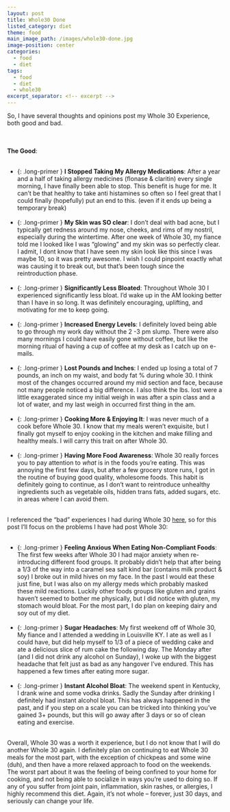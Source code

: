 ```yaml
---
layout: post
title: Whole30 Done
listed_category: diet
theme: food
main_image_path: /images/whole30-done.jpg
image-position: center
categories:
  - food
  - diet
tags:
  - food
  - diet
  - whole30
excerpt_separator: <!-- excerpt -->
---
```

So, I have several thoughts and opinions post my Whole 30 Experience, both good and bad.
 <!-- excerpt -->
<br /><br />
**The Good**:
<br /><br />
* {: .long-primer } **I Stopped Taking My Allergy Medications**: After a year and a half of taking allergy medicines (flonase & claritin) every single morning, I have finally been able to stop. This benefit is huge for me. It can’t be that healthy to take anti histamines so often so I feel great that I could finally (hopefully) put an end to this. (even if it ends up being a temporary break)
<br /><br />
* {: .long-primer } **My Skin was SO clear**: I don’t deal with bad acne, but I typically get redness around my nose, cheeks, and rims of my nostril, especially during the wintertime. After one week of Whole 30, my fiance told me I looked like I was “glowing” and my skin was so perfectly clear. I admit, I dont know that I have seen my skin look like this since I was maybe 10, so it was pretty awesome. I wish I could pinpoint exactly what was causing it to break out, but that’s been tough since the reintroduction phase.
<br /><br />
* {: .long-primer } **Significantly Less Bloated**: Throughout Whole 30 I experienced significantly less bloat. I’d wake up in the AM looking better than I have in so long. It was definitely encouraging, uplifting, and motivating for me to keep going.
<br /><br />
* {: .long-primer } **Increased Energy Levels**: I definitely loved being able to go through my work day without the 2 -3 pm slump. There were also many mornings I could have easily gone without coffee, but like the morning ritual of having a cup of coffee at my desk as I catch up on e-mails.
<br /><br />
* {: .long-primer } **Lost Pounds and Inches**: I ended up losing a total of 7 pounds, an inch on my waist, and body fat % during whole 30. I think most of the changes occurred around my mid section and face, because not many people noticed a big difference. I also think the lbs. lost were a little exaggerated since my initial weigh in was after a spin class and a lot of water, and my last weigh in occurred first thing in the am.
<br /><br />
* {: .long-primer } **Cooking More & Enjoying It**: I was never much of a cook before Whole 30. I know that my meals weren’t exquisite, but I finally got myself to enjoy cooking in the kitchen and make filling and healthy meals. I will carry this trait on after Whole 30.
<br /><br />
* {: .long-primer } **Having More Food Awareness**: Whole 30 really forces you to pay attention to *what* is in the foods you’re eating. This was annoying the first few days, but after a few grocery store runs, I got in the routine of buying good quality, wholesome foods. This habit is definitely going to continue, as I don’t want to reintroduce unhealthy ingredients such as vegetable oils, hidden trans fats, added sugars, etc. in areas where I can avoid them.
<br /><br />

I referenced the “bad” experiences I had during Whole 30 [here](/food/diet/2017/01/25/downside-whole30.html), so for this post I’ll focus on the problems I have had post Whole 30:
<br /><br />
* {: .long-primer } **Feeling Anxious When Eating Non-Compliant Foods**: The first few weeks after Whole 30 I had major anxiety when re-introducing different food groups. It probably didn’t help that after being a 1/3 of the way into a caramel sea salt kind bar (contains milk product & soy) I broke out in mild hives on my face. In the past I would eat these just fine, but I was also on my allergy meds which probably masked these mild reactions. Luckily other foods groups like gluten and grains haven’t seemed to bother me physically, but I did notice with gluten, my stomach would bloat. For the most part, I do plan on keeping dairy and soy out of my diet.
<br /><br />
* {: .long-primer } **Sugar Headaches**: My first weekend off of Whole 30, My fiance and I attended a wedding in Louisville KY. I ate as well as I could have, but did help myself to 1/3 of a piece of wedding cake and ate a delicious slice of rum cake the following day. The Monday after (and I did not drink any alcohol on Sunday), I woke up with the biggest headache that felt just as bad as any hangover I’ve endured. This has happened a few times after eating more sugar.
<br /><br />
* {: .long-primer } **Instant Alcohol Bloat**: The weekend spent in Kentucky, I drank wine and some vodka drinks. Sadly the Sunday after drinking I definitely had instant alcohol bloat. This has always happened in the past, and if you step on a scale you can be tricked into thinking you’ve gained 3+ pounds, but this will go away after 3 days or so of clean eating and exercise.
<br /><br />

Overall, Whole 30 was a worth it experience, but I do not know that I will do another Whole 30 again. I definitely plan on continuing to eat Whole 30 meals for the most part, with the exception of chickpeas and some wine (duh), and then have a more relaxed approach to food on the weekends. The worst part about it was the feeling of being confined to your home for cooking, and not being able to socialize in ways you’re used to doing so.  If any of you suffer from joint pain, inflammation, skin rashes, or allergies, I highly recommend this diet. Again, it’s not whole – forever, just 30 days, and seriously can change your life.
